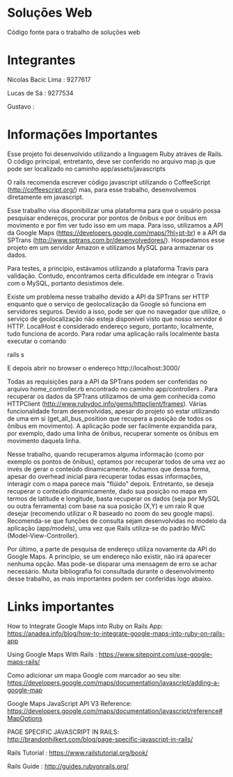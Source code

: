 
# Soluções Web
Código fonte para o trabalho de soluções web 

# Integrantes
Nicolas Bacic Lima : 9277617

Lucas de Sá : 9277534

Gustavo : 

# Informações Importantes
Esse projeto foi desenvolvido utilizando a linguagem Ruby atráves de Rails. O código principal, entretanto, deve ser conferido no arquivo map.js que pode ser localizado no caminho app/assets/javascripts

O rails recomenda escrever código javascript utilizando o CoffeeScript (http://coffeescript.org/) mas, para esse trabalho, desenvolvemos diretamente em javascript.

Esse trabalho visa disponibilizar uma plataforma para que o usuário possa pesquisar endereços, procurar por pontos de ônibus e por ônibus em movimento e por fim ver tudo isso em um mapa. Para isso, utilizamos a API da Google Maps (https://developers.google.com/maps/?hl=pt-br) e a API da SPTrans (http://www.sptrans.com.br/desenvolvedores/). Hospedamos esse projeto em um servidor Amazon e utilizamos MySQL para armazenar os dados. 

Para testes, a princípio, estávamos utilizando a plataforma Travis para validação. Contudo, encontramos certa dificuldade em integrar o Travis com o MySQL, portanto desistimos dele.

Existe um problema nesse trabalho devido a API da SPTrans ser HTTP enquanto que o serviço de geolocalização da Google só funciona em servidores seguros. Devido a isso, pode ser que no navegador que utilize, o serviço de geolocalização não esteja disponível visto que nosso servidor é HTTP. LocalHost é considerado endereço seguro, portanto, localmente, tudo funciona de acordo. Para rodar uma aplicação rails localmente basta executar o comando

rails s

E depois abrir no browser o endereço http://localhost:3000/ 

Todas as requisições para a API da SPTrans podem ser conferidas no arquivo home_controller.rb encontrado no caminho app/controllers . Para recuperar os dados da SPTrans utilizamos de uma gem conhecida como HTTPClient (http://www.rubydoc.info/gems/httpclient/frames). Várias funcionalidade foram desenvolvidas, apesar do projeto só estar utilizando de uma em si (get_all_bus_position que recupera a posição de todos os ônibus em movimento). A aplicação pode ser facilmente expandida para, por exemplo, dado uma linha de ônibus, recuperar somente os ônibus em movimento daquela linha.

Nesse trabalho, quando recuperamos alguma informação (como por exemplo os pontos de ônibus), optamos por recuperar todos de uma vez ao invés de gerar o conteúdo dinamicamente. Achamos que dessa forma, apesar do overhead inicial para recuperar todas essas informações, interagir com o mapa parece mais "flúido" depois. Entretanto, se deseja recuperar o conteúdo dinamicamente, dado sua posição no mapa em termos de latitude e longitude, basta recuperar os dados (seja por MySQL ou outra ferramenta) com base na sua posição (X,Y) e um raio R que desejar (recomendo utilizar o R baseado no zoom do seu google maps). Recomenda-se que funções de consulta sejam desenvolvidas no modelo da aplicação (app/models), uma vez que Rails utiliza-se do padrão MVC (Model-View-Controller).

Por último, a parte de pesquisa de endereço utiliza novamente da API do Google Maps. A princípio, se um endereço não existir, não irá aparecer nenhuma opção. Mas pode-se disparar uma mensagem de erro se achar necessário. Muita bibliografia foi consultada durante o desenvolvimento desse trabalho, as mais importantes podem ser conferidas logo abaixo.

# Links importantes
How to Integrate Google Maps into Ruby on Rails App: https://anadea.info/blog/how-to-integrate-google-maps-into-ruby-on-rails-app

Using Google Maps With Rails : https://www.sitepoint.com/use-google-maps-rails/

Como adicionar um mapa Google com marcador ao seu site: https://developers.google.com/maps/documentation/javascript/adding-a-google-map

Google Maps JavaScript API V3 Reference: https://developers.google.com/maps/documentation/javascript/reference#MapOptions

PAGE SPECIFIC JAVASCRIPT IN RAILS: http://brandonhilkert.com/blog/page-specific-javascript-in-rails/

Rails Tutorial : https://www.railstutorial.org/book/

Rails Guide : http://guides.rubyonrails.org/

